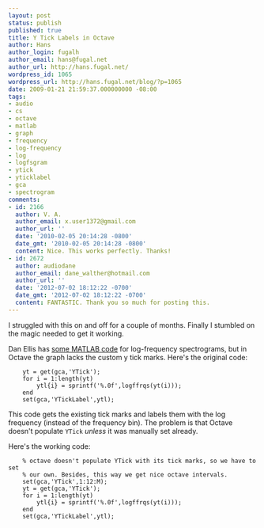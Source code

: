 ```yaml
---
layout: post
status: publish
published: true
title: Y Tick Labels in Octave
author: Hans
author_login: fugalh
author_email: hans@fugal.net
author_url: http://hans.fugal.net/
wordpress_id: 1065
wordpress_url: http://hans.fugal.net/blog/?p=1065
date: 2009-01-21 21:59:37.000000000 -08:00
tags:
- audio
- cs
- octave
- matlab
- graph
- frequency
- log-frequency
- log
- logfsgram
- ytick
- yticklabel
- gca
- spectrogram
comments:
- id: 2166
  author: V. A.
  author_email: x.user1372@gmail.com
  author_url: ''
  date: '2010-02-05 20:14:28 -0800'
  date_gmt: '2010-02-05 20:14:28 -0800'
  content: Nice. This works perfectly. Thanks!
- id: 2672
  author: audiodane
  author_email: dane_walther@hotmail.com
  author_url: ''
  date: '2012-07-02 18:12:22 -0700'
  date_gmt: '2012-07-02 18:12:22 -0700'
  content: FANTASTIC. Thank you so much for posting this.
---
```

I struggled with this on and off for a couple of months. Finally I stumbled on the magic needed to get it working.

Dan Ellis has <a href="http://labrosa.ee.columbia.edu/matlab/sgram/">some MATLAB code</a> for log-frequency spectrograms, but in Octave the graph lacks the custom y tick marks. Here's the original code:

<pre><code>    yt = get(gca,'YTick');
    for i = 1:length(yt)
        ytl{i} = sprintf('%.0f',logffrqs(yt(i)));
    end
    set(gca,'YTickLabel',ytl);</code></pre>

This code gets the existing tick marks and labels them with the log frequency (instead of the frequency bin).
The problem is that Octave doesn't populate <code>YTick</code> <em>unless</em> it was manually set already.

Here's the working code:

<pre><code>    % octave doesn't populate YTick with its tick marks, so we have to set
    % our own. Besides, this way we get nice octave intervals.
    set(gca,'YTick',1:12:M);
    yt = get(gca,'YTick');
    for i = 1:length(yt)
        ytl{i} = sprintf('%.0f',logffrqs(yt(i)));
    end
    set(gca,'YTickLabel',ytl);</code></pre>
